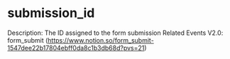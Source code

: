 # submission_id

Description: The ID assigned to the form submission 
Related Events V2.0: form_submit (https://www.notion.so/form_submit-1547dee22b17804ebff0da8c1b3db68d?pvs=21)